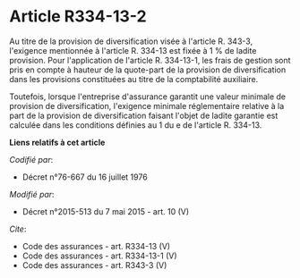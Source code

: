 # Article R334-13-2

Au titre de la provision de diversification visée à l'article R. 343-3, l'exigence mentionnée à l'article R. 334-13 est fixée
à 1 % de ladite provision. Pour l'application de l'article R. 334-13-1, les frais de gestion sont pris en compte à hauteur de
la quote-part de la provision de diversification dans les provisions constituées au titre de la comptabilité auxiliaire. 

Toutefois, lorsque l'entreprise d'assurance garantit une valeur minimale de provision de diversification, l'exigence minimale
réglementaire relative à la part de la provision de diversification faisant l'objet de ladite garantie est calculée dans les
conditions définies au 1 du e de l'article R. 334-13.

**Liens relatifs à cet article**

_Codifié par_:

  - Décret n°76-667 du 16 juillet 1976

_Modifié par_:

  - Décret n°2015-513 du 7 mai 2015 - art. 10 (V)

_Cite_:

  - Code des assurances - art. R334-13 (V)
  - Code des assurances - art. R334-13-1 (V)
  - Code des assurances - art. R343-3 (V)
